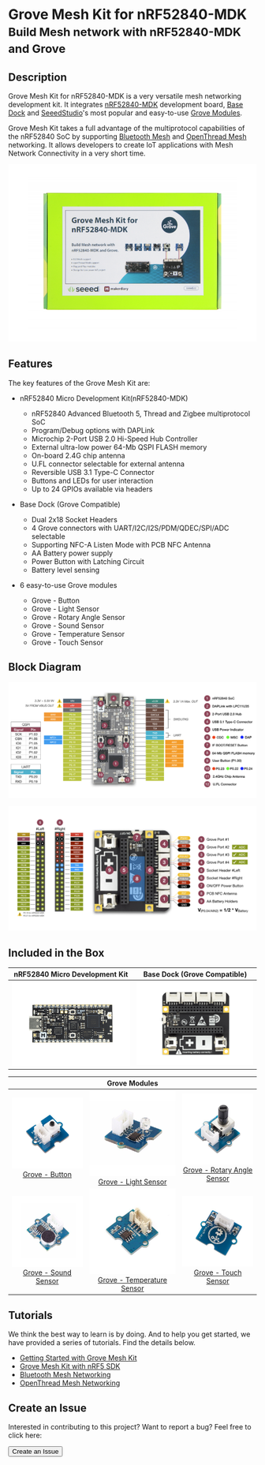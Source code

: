 # Grove Mesh Kit for nRF52840-MDK <br/><small>Build Mesh network with nRF52840-MDK and Grove</small>

## Description

Grove Mesh Kit for nRF52840-MDK is a very versatile mesh networking development kit. It integrates [nRF52840-MDK](https://wiki.makerdiary.com/nrf52840-mdk/) development board, [Base Dock](https://wiki.makerdiary.com/base-dock/) and [SeeedStudio](https://www.seeedstudio.com/)'s most popular and easy-to-use [Grove Modules](https://www.seeedstudio.com/grove.html).

Grove Mesh Kit takes a full advantage of the multiprotocol capabilities of the nRF52840 SoC by supporting [Bluetooth Mesh](bluetooth-mesh/) and [OpenThread Mesh](openthread-mesh/) networking. It allows developers to create IoT applications with Mesh Network Connectivity in a very short time.

[![](assets/images/grove-mesh-kit-img.png)](https://www.seeedstudio.com/Grove-Mesh-Kit-for-nRF52840-MDK-p-4053.html)

## Features

The key features of the Grove Mesh Kit are:

* nRF52840 Micro Development Kit(nRF52840-MDK)
	* nRF52840 Advanced Bluetooth 5, Thread and Zigbee multiprotocol SoC
	* Program/Debug options with DAPLink
	* Microchip 2-Port USB 2.0 Hi-Speed Hub Controller
	* External ultra-low power 64-Mb QSPI FLASH memory
	* On-board 2.4G chip antenna
	* U.FL connector selectable for external antenna
	* Reversible USB 3.1 Type-C Connector
	* Buttons and LEDs for user interaction
	* Up to 24 GPIOs available via headers

* Base Dock (Grove Compatible)
	* Dual 2x18 Socket Headers
	* 4 Grove connectors with UART/I2C/I2S/PDM/QDEC/SPI/ADC selectable
	* Supporting NFC-A Listen Mode with PCB NFC Antenna
	* AA Battery power supply
	* Power Button with Latching Circuit
	* Battery level sensing

* 6 easy-to-use Grove modules
	* Grove - Button
	* Grove - Light Sensor
	* Grove - Rotary Angle Sensor
	* Grove - Sound Sensor
	* Grove - Temperature Sensor
	* Grove - Touch Sensor


## Block Diagram

[![](assets/images/nrf52840-mdk-pinout.jpg)](assets/images/nrf52840-mdk-pinout.jpg)

[![](assets/images/base_dock_block_diagram_v1.jpg)](assets/images/base_dock_block_diagram_v1.jpg)

## Included in the Box

| **nRF52840 Micro Development Kit** | **Base Dock (Grove Compatible)** |
|:---:|:---:|
| [![](assets/images/nrf52840-mdk_prod.png)](https://wiki.makerdiary.com/nrf52840-mdk/) | [![](assets/images/base-dock_prod.png)](https://wiki.makerdiary.com/base-dock/) |

|  | **Grove Modules** |  |
|:---:|:---:|:---:|
| [![Grove - Button](assets/images/grove-button.jpg)](https://www.seeedstudio.com/category/Grove-c-1003/category/Input-c-21/buttons-c-928/Grove-Button.html) <br>[Grove - Button](https://www.seeedstudio.com/category/Grove-c-1003/category/Input-c-21/buttons-c-928/Grove-Button.html) | [![Grove - Light Sensor](assets/images/grove-light-sensor.jpg)](https://www.seeedstudio.com/Grove-Light-Sensor-v1-2.html) <br>[Grove - Light Sensor](https://www.seeedstudio.com/Grove-Light-Sensor-v1-2.html) | [![Grove - Rotary Angle Sensor](assets/images/grove-rotary-angle-sensor.jpg)](https://www.seeedstudio.com/Grove-Rotary-Angle-Sensor.html)<br>[Grove - Rotary Angle Sensor](https://www.seeedstudio.com/Grove-Rotary-Angle-Sensor.html)|
| [![Grove - Sound Sensor](assets/images/grove-sound-sensor.jpg)](https://www.seeedstudio.com/Grove-Sound-Sensor.html)<br>[Grove - Sound Sensor](https://www.seeedstudio.com/Grove-Sound-Sensor.html) | [![Grove - Temperature Sensor](assets/images/grove-temperature-sensor.jpg)](https://www.seeedstudio.com/Grove-Temperature-Sensor.html)<br>[Grove - Temperature Sensor](https://www.seeedstudio.com/Grove-Temperature-Sensor.html) | [![Grove - Touch Sensor](assets/images/grove-touch-sensor.jpg)]()<br>[Grove - Touch Sensor](https://www.seeedstudio.com/Grove-Touch-Sensor.html)|

## Tutorials

We think the best way to learn is by doing. And to help you get started, we have provided a series of tutorials. Find the details below.

* [Getting Started with Grove Mesh Kit](getting-started/)
* [Grove Mesh Kit with nRF5 SDK](setting-up-nrf5-sdk/)
* [Bluetooth Mesh Networking](bluetooth-mesh/)
* [OpenThread Mesh Networking](openthread-mesh/)

## Create an Issue

Interested in contributing to this project? Want to report a bug? Feel free to click here:

<a href="https://github.com/makerdiary/grove-mesh-kit/issues/new"><button data-md-color-primary="marsala"><i class="fa fa-github"></i> Create an Issue</button></a>

